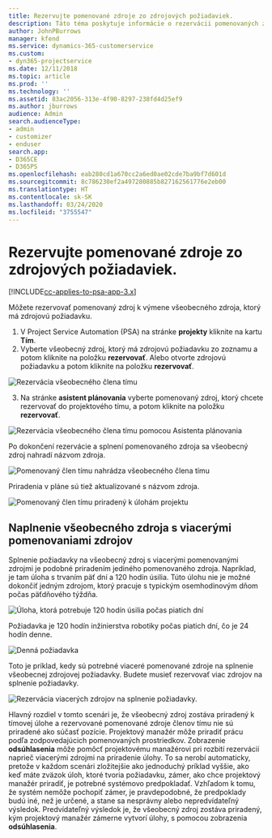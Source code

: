 ```yaml
---
title: Rezervujte pomenované zdroje zo zdrojových požiadaviek.
description: Táto téma poskytuje informácie o rezervácii pomenovaných zdrojov pre požiadavku na všeobecné zdroje.
author: JohnPBurrows
manager: kfend
ms.service: dynamics-365-customerservice
ms.custom:
- dyn365-projectservice
ms.date: 12/11/2018
ms.topic: article
ms.prod: ''
ms.technology: ''
ms.assetid: 83ac2056-313e-4f90-8297-238fd4d25ef9
ms.author: jburrows
audience: Admin
search.audienceType:
- admin
- customizer
- enduser
search.app:
- D365CE
- D365PS
ms.openlocfilehash: eab280cd1a670cc2a6ed0ae02cde7ba9bf7d601d
ms.sourcegitcommit: 8c786230ef2a497280885b827162561776e2eb00
ms.translationtype: HT
ms.contentlocale: sk-SK
ms.lasthandoff: 03/24/2020
ms.locfileid: "3755547"
---
```

# <a name="book-named-resources-from-resource-requirements"></a>Rezervujte pomenované zdroje zo zdrojových požiadaviek.

[!INCLUDE[cc-applies-to-psa-app-3.x](../includes/cc-applies-to-psa-app-3x.md)]

Môžete rezervovať pomenovaný zdroj k výmene všeobecného zdroja, ktorý má zdrojovú požiadavku.

1. V Project Service Automation (PSA) na stránke **projekty** kliknite na kartu **Tím**.
2. Vyberte všeobecný zdroj, ktorý má zdrojovú požiadavku zo zoznamu a potom kliknite na položku **rezervovať**. Alebo otvorte zdrojovú požiadavku a potom kliknite na položku **rezervovať**.


![Rezervácia všeobecného člena tímu](media/RM-how-to-14.png)


3. Na stránke **asistent plánovania** vyberte pomenovaný zdroj, ktorý chcete rezervovať do projektového tímu, a potom kliknite na položku **rezervovať**.

![Rezervácia všeobecného člena tímu pomocou Asistenta plánovania](media/RM-how-to-15.png)

Po dokončení rezervácie a splnení pomenovaného zdroja sa všeobecný zdroj nahradí názvom zdroja.

![Pomenovaný člen tímu nahrádza všeobecného člena tímu](media/RM-how-to-16.png)

Priradenia v pláne sú tiež aktualizované s názvom zdroja.

![Pomenovaný člen tímu priradený k úlohám projektu](media/RM-how-to-17.png)

## <a name="fulfill-a-generic-resource-with-multiple-named-resources"></a>Naplnenie všeobecného zdroja s viacerými pomenovaniami zdrojov
Splnenie požiadavky na všeobecný zdroj s viacerými pomenovanými zdrojmi je podobné priradením jediného pomenovaného zdroja. Napríklad, je tam úloha s trvaním päť dní a 120 hodín úsilia. Túto úlohu nie je možné dokončiť jedným zdrojom, ktorý pracuje s typickým osemhodinovým dňom počas päťdňového týždňa. 

![Úloha, ktorá potrebuje 120 hodín úsilia počas piatich dní](media/RM-how-to-21.png)

Požiadavka je 120 hodín inžinierstva robotiky počas piatich dní, čo je 24 hodín denne.

![Denná požiadavka](media/RM-how-to-22.png)

Toto je príklad, kedy sú potrebné viaceré pomenované zdroje na splnenie všeobecnej zdrojovej požiadavky. Budete musieť rezervovať viac zdrojov na splnenie požiadavky.

![Rezervácia viacerých zdrojov na splnenie požiadavky.](media/RM-how-to-23.png)

Hlavný rozdiel v tomto scenári je, že všeobecný zdroj zostáva priradený k tímovej úlohe a rezervované pomenované zdroje členov tímu nie sú priradené ako súčasť pozície. Projektový manažér môže priradiť prácu podľa zodpovedajúcich pomenovaných prostriedkov. Zobrazenie **odsúhlasenia** môže pomôcť projektovému manažérovi pri rozbití rezervácií naprieč viacerými zdrojmi na priradenie úlohy. To sa nerobí automaticky, pretože v každom scenári zložitejšie ako jednoduchý príklad vyššie, ako keď máte zväzok úloh, ktoré tvoria požiadavku, zámer, ako chce projektový manažér priradiť, je potrebné systémovo predpokladať. Vzhľadom k tomu, že systém nemôže pochopiť zámer, je pravdepodobné, že predpoklady budú iné, než je určené, a stane sa nesprávny alebo nepredvídateľný výsledok. Predvídateľný výsledok je, že všeobecný zdroj zostáva priradený, kým projektový manažér zámerne vytvorí úlohy, s pomocou zobrazenia **odsúhlasenia**.


